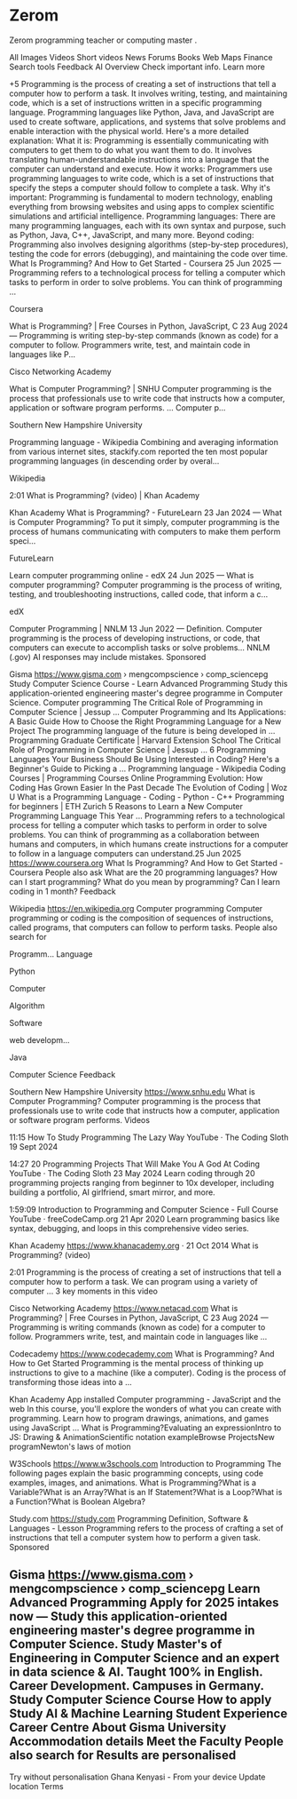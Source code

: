 # Zerom
Zerom programming teacher or computing master 
.

All
Images
Videos
Short videos
News
Forums
Books
Web
Maps
Finance
Search tools
Feedback
AI Overview
Check important info. Learn more



+5
Programming is the process of creating a set of instructions that tell a computer how to perform a task. It involves writing, testing, and maintaining code, which is a set of instructions written in a specific programming language. Programming languages like Python, Java, and JavaScript are used to create software, applications, and systems that solve problems and enable interaction with the physical world. 
Here's a more detailed explanation:
What it is:
Programming is essentially communicating with computers to get them to do what you want them to do. It involves translating human-understandable instructions into a language that the computer can understand and execute. 
How it works:
Programmers use programming languages to write code, which is a set of instructions that specify the steps a computer should follow to complete a task. 
Why it's important:
Programming is fundamental to modern technology, enabling everything from browsing websites and using apps to complex scientific simulations and artificial intelligence. 
Programming languages:
There are many programming languages, each with its own syntax and purpose, such as Python, Java, C++, JavaScript, and many more. 
Beyond coding:
Programming also involves designing algorithms (step-by-step procedures), testing the code for errors (debugging), and maintaining the code over time. 
What Is Programming? And How to Get Started - Coursera
25 Jun 2025 — Programming refers to a technological process for telling a computer which tasks to perform in order to solve problems. You can think of programming ...

Coursera

What is Programming? | Free Courses in Python, JavaScript, C
23 Aug 2024 — Programming is writing step-by-step commands (known as code) for a computer to follow. Programmers write, test, and maintain code in languages like P...

Cisco Networking Academy

What is Computer Programming? | SNHU
Computer programming is the process that professionals use to write code that instructs how a computer, application or software program performs. ... Computer p...

Southern New Hampshire University

Programming language - Wikipedia
Combining and averaging information from various internet sites, stackify.com reported the ten most popular programming languages (in descending order by overal...

Wikipedia


2:01
What is Programming? (video) | Khan Academy

Khan Academy
What is Programming? - FutureLearn
23 Jan 2024 — What is Computer Programming? To put it simply, computer programming is the process of humans communicating with computers to make them perform speci...

FutureLearn

Learn computer programming online - edX
24 Jun 2025 — What is computer programming? Computer programming is the process of writing, testing, and troubleshooting instructions, called code, that inform a c...

edX

Computer Programming | NNLM
13 Jun 2022 — Definition. Computer programming is the process of developing instructions, or code, that computers can execute to accomplish tasks or solve problems...
NNLM (.gov)
AI responses may include mistakes.
Sponsored

Gisma
https://www.gisma.com › mengcompscience › comp_sciencepg
Study Computer Science Course - Learn Advanced Programming
Study this application-oriented engineering master's degree programme in Computer Science.
Computer programming
The Critical Role of Programming in Computer Science | Jessup ...
Computer Programming and Its Applications: A Basic Guide
How to Choose the Right Programming Language for a New Project
The programming language of the future is being developed in ...
Programming Graduate Certificate | Harvard Extension School
The Critical Role of Programming in Computer Science | Jessup ...
6 Programming Languages Your Business Should Be Using
Interested in Coding? Here's a Beginner's Guide to Picking a ...
Programming language - Wikipedia
Coding Courses | Programming Courses Online
Programming Evolution: How Coding Has Grown Easier In the Past Decade
The Evolution of Coding | Woz U
What is a Programming Language - Coding - Python - C++
Programming for beginners | ETH Zurich
5 Reasons to Learn a New Computer Programming Language This Year ...
Programming refers to a technological process for telling a computer which tasks to perform in order to solve problems. You can think of programming as a collaboration between humans and computers, in which humans create instructions for a computer to follow in a language computers can understand.25 Jun 2025
https://www.coursera.org
What Is Programming? And How to Get Started - Coursera
People also ask
What are the 20 programming languages?
How can I start programming?
What do you mean by programming?
Can I learn coding in 1 month?
Feedback

Wikipedia
https://en.wikipedia.org
Computer programming
Computer programming or coding is the composition of sequences of instructions, called programs, that computers can follow to perform tasks.
People also search for

Programm... Language

Python

Computer

Algorithm

Software

web developm...

Java

Computer Science
Feedback

Southern New Hampshire University
https://www.snhu.edu
What is Computer Programming?
Computer programming is the process that professionals use to write code that instructs how a computer, application or software program performs.
Videos

11:15
How To Study Programming The Lazy Way
YouTube · The Coding Sloth
19 Sept 2024

14:27
20 Programming Projects That Will Make You A God At Coding
YouTube · The Coding Sloth
23 May 2024
Learn coding through 20 programming projects ranging from beginner to 10x developer, including building a portfolio, AI girlfriend, smart mirror, and more.

1:59:09
Introduction to Programming and Computer Science - Full Course
YouTube · freeCodeCamp.org
21 Apr 2020
Learn programming basics like syntax, debugging, and loops in this comprehensive video series.

Khan Academy
https://www.khanacademy.org · 21 Oct 2014
What is Programming? (video)

2:01
Programming is the process of creating a set of instructions that tell a computer how to perform a task. We can program using a variety of computer ...
3 key moments in this video

Cisco Networking Academy
https://www.netacad.com
What is Programming? | Free Courses in Python, JavaScript, C
23 Aug 2024 — Programming is writing commands (known as code) for a computer to follow. Programmers write, test, and maintain code in languages like ...

Codecademy
https://www.codecademy.com
What is Programming? And How to Get Started
Programming is the mental process of thinking up instructions to give to a machine (like a computer). Coding is the process of transforming those ideas into a ...

Khan Academy
App installed
Computer programming - JavaScript and the web
In this course, you'll explore the wonders of what you can create with programming. Learn how to program drawings, animations, and games using JavaScript ...
What is Programming?Evaluating an expressionIntro to JS: Drawing & AnimationScientific notation exampleBrowse ProjectsNew programNewton's laws of motion

W3Schools
https://www.w3schools.com
Introduction to Programming
The following pages explain the basic programming concepts, using code examples, images, and animations.
What is Programming?What is a Variable?What is an Array?What is an If Statement?What is a Loop?What is a Function?What is Boolean Algebra?

Study.com
https://study.com
Programming Definition, Software & Languages - Lesson
Programming refers to the process of crafting a set of instructions that tell a computer system how to perform a given task.
Sponsored

Gisma
https://www.gisma.com › mengcompscience › comp_sciencepg
Learn Advanced Programming
Apply for 2025 intakes now — Study this application-oriented engineering master's degree programme in Computer Science. Study Master's of Engineering in Computer Science and an expert in data science & AI. Taught 100% in English. Career Development. Campuses in Germany.
Study Computer Science Course
How to apply
Study AI & Machine Learning
Student Experience
Career Centre
About Gisma University
Accommodation details
Meet the Faculty
People also search for
Results are personalised
-
Try without personalisation
Ghana
Kenyasi - From your device
Update location
Terms




